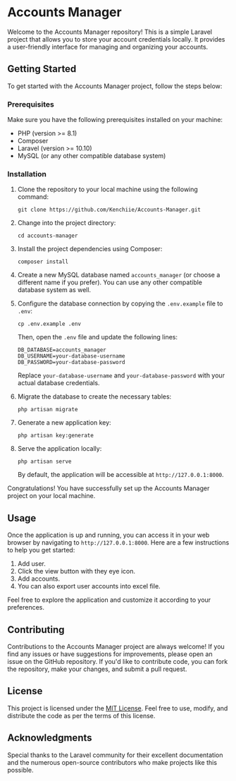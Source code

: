 # Accounts Manager

Welcome to the Accounts Manager repository! This is a simple Laravel project that allows you to store your account credentials locally. It provides a user-friendly interface for managing and organizing your accounts.

## Getting Started

To get started with the Accounts Manager project, follow the steps below:

### Prerequisites

Make sure you have the following prerequisites installed on your machine:

- PHP (version >= 8.1)
- Composer
- Laravel (version >= 10.10)
- MySQL (or any other compatible database system)

### Installation

1. Clone the repository to your local machine using the following command:

   ```
   git clone https://github.com/Kenchiie/Accounts-Manager.git
   ```

2. Change into the project directory:

   ```
   cd accounts-manager
   ```

3. Install the project dependencies using Composer:

   ```
   composer install
   ```

4. Create a new MySQL database named `accounts_manager` (or choose a different name if you prefer). You can use any other compatible database system as well.

5. Configure the database connection by copying the `.env.example` file to `.env`:

   ```
   cp .env.example .env
   ```

   Then, open the `.env` file and update the following lines:

   ```
   DB_DATABASE=accounts_manager
   DB_USERNAME=your-database-username
   DB_PASSWORD=your-database-password
   ```

   Replace `your-database-username` and `your-database-password` with your actual database credentials.

6. Migrate the database to create the necessary tables:

   ```
   php artisan migrate
   ```

7. Generate a new application key:

   ```
   php artisan key:generate
   ```

8. Serve the application locally:

   ```
   php artisan serve
   ```

   By default, the application will be accessible at `http://127.0.0.1:8000`.

Congratulations! You have successfully set up the Accounts Manager project on your local machine.

## Usage

Once the application is up and running, you can access it in your web browser by navigating to `http://127.0.0.1:8000`. Here are a few instructions to help you get started:

1. Add user.
2. Click the view button with they eye icon.
3. Add accounts.
4. You can also export user accounts into excel file.

Feel free to explore the application and customize it according to your preferences.

## Contributing

Contributions to the Accounts Manager project are always welcome! If you find any issues or have suggestions for improvements, please open an issue on the GitHub repository. If you'd like to contribute code, you can fork the repository, make your changes, and submit a pull request.

## License

This project is licensed under the [MIT License](LICENSE). Feel free to use, modify, and distribute the code as per the terms of this license.

## Acknowledgments

Special thanks to the Laravel community for their excellent documentation and the numerous open-source contributors who make projects like this possible.